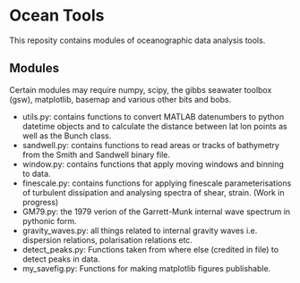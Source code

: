 Ocean Tools
=============
This reposity contains modules of oceanographic data analysis tools.

Modules
------
Certain modules may require numpy, scipy, the gibbs seawater toolbox (gsw),
matplotlib, basemap and various other bits and bobs.

* utils.py: contains functions to convert MATLAB datenumbers to python datetime 
objects and to calculate the distance between lat lon points as well as the
Bunch class.
* sandwell.py: contains functions to read areas or tracks of bathymetry from the 
Smith and Sandwell binary file.
* window.py: contains functions that apply moving windows and binning to data.
* finescale.py: contains functions for applying finescale parameterisations of 
turbulent dissipation and analysing spectra of shear, strain. (Work in progress)
* GM79.py: the 1979 verion of the Garrett-Munk internal wave spectrum in pythonic 
form.
* gravity_waves.py: all things related to internal gravity waves i.e. dispersion 
relations, polarisation relations etc. 
* detect_peaks.py: Functions taken from where else (credited in file) to detect
peaks in data.
* my_savefig.py: Functions for making matplotlib figures publishable.